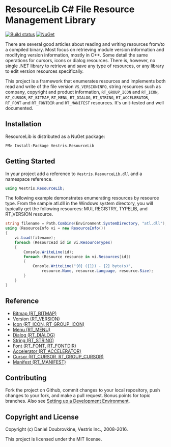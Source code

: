 ResourceLib C# File Resource Management Library
===============================================

[![Build status](https://ci.appveyor.com/api/projects/status/7deynnff1qboipkb/branch/master?svg=true)](https://ci.appveyor.com/project/thoemmi/resourcelib/branch/master)
[![NuGet](https://img.shields.io/nuget/v/Vestris.ResourceLib.svg)](https://www.nuget.org/packages/Vestris.ResourceLib)

There are several good articles about reading and writing resources from/to a compiled binary. Most focus on retrieving module version information and modifying version information, mostly in C++. Some detail the same operations for cursors, icons or dialog resources. There is, however, no single .NET library to retrieve and save any type of resources, or any library to edit version resources specifically.

This project is a framework that enumerates resources and implements both read and write of the file version `VS_VERSIONINFO`, string resources such as company, copyright and product information, `RT_GROUP_ICON` and `RT_ICON`, `RT_CURSOR`, `RT_BITMAP`, `RT_MENU`, `RT_DIALOG`, `RT_STRING`, `RT_ACCELERATOR`, `RT_FONT` and `RT_FONTDIR` and `RT_MANIFEST` resources. It's unit-tested and well documented.

Installation
------------

ResourceLib is distributed as a NuGet package:

```
PM> Install-Package Vestris.ResourceLib
```

Getting Started
---------------

In your project add a reference to `Vestris.ResourceLib.dll` and a namespace reference.

``` c#
using Vestris.ResourceLib;
```

The following example demonstrates enumerating resources by resource type. From the sample atl.dll in the Windows system directory, you will typically get the following resources: MUI, REGISTRY, TYPELIB, and RT_VERSION resource.

``` c#
string filename = Path.Combine(Environment.SystemDirectory, "atl.dll");
using (ResourceInfo vi = new ResourceInfo())
{
    vi.Load(filename);
    foreach (ResourceId id in vi.ResourceTypes)
    {
        Console.WriteLine(id);
        foreach (Resource resource in vi.Resources[id])
        {
            Console.WriteLine("{0} ({1}) - {2} byte(s)",
                resource.Name, resource.Language, resource.Size);
        }
    }
}
```

Reference
---------

* [Bitmap (RT_BITMAP)](https://github.com/resourcelib/resourcelib/wiki/Bitmap-(RT_BITMAP))
* [Version (RT_VERSION)](https://github.com/resourcelib/resourcelib/wiki/Version-(RT_VERSION))
* [Icon (RT_ICON, RT_GROUP_ICON)](https://github.com/resourcelib/resourcelib/wiki/Icon-(RT_ICON,-RT_GROUP_ICON))
* [Menu (RT_MENU)](https://github.com/resourcelib/resourcelib/wiki/Menu-(RT_MENU))
* [Dialog (RT_DIALOG)](https://github.com/resourcelib/resourcelib/wiki/Dialog-(RT_DIALOG))
* [String (RT_STRING)](https://github.com/resourcelib/resourcelib/wiki/String-(RT_STRING))
* [Font (RT_FONT, RT_FONTDIR)](https://github.com/resourcelib/resourcelib/wiki/Font-(RT_FONT,-RT_FONTDIR))
* [Accelerator (RT_ACCELERATOR)](https://github.com/resourcelib/resourcelib/wiki/Accelerator-(RT_ACCELERATOR))
* [Cursor (RT_CURSOR, RT_GROUP_CURSOR)](https://github.com/resourcelib/resourcelib/wiki/Cursor-(RT_CURSOR,-RT_GROUP_CURSOR))
* [Manifest (RT_MANIFEST)](https://github.com/resourcelib/resourcelib/wiki/Manifest-(RT_MANIFEST))

Contributing
------------

Fork the project on Github, commit changes to your local repository, push changes to your fork, and make a pull request. Bonus points for topic branches. Also see [Setting up a Development Environment](https://github.com/resourcelib/resourcelib/blob/master/CONTRIBUTING.md).

Copyright and License
---------------------

Copyright (c) Daniel Doubrovkine, Vestris Inc., 2008-2016.

This project is licensed under the MIT license.
